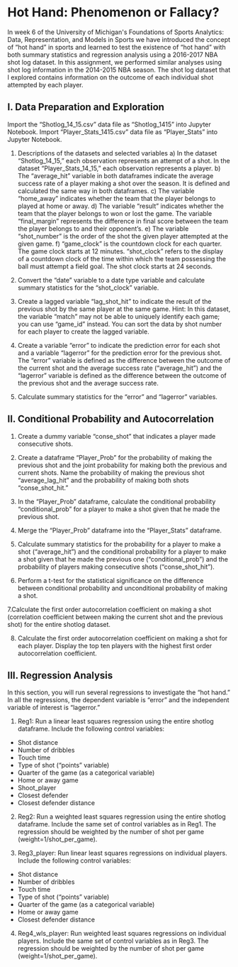 # Hot Hand: Phenomenon or Fallacy?
In week 6 of the University of Michigan's Foundations of Sports Analytics: Data, Representation, and Models in Sports we have introduced the concept of “hot hand” in sports and learned to test the existence of “hot hand” with both summary statistics and regression analysis using a 2016-2017 NBA shot log dataset. In this assignment, we performed similar analyses using shot log information in the 2014-2015 NBA season. The shot log dataset that I explored contains information on the outcome of each individual shot attempted by each player.

## I. Data Preparation and Exploration
Import the “Shotlog_14_15.csv” data file as “Shotlog_1415” into Jupyter Notebook. Import “Player_Stats_1415.csv” data file as “Player_Stats” into Jupyter Notebook.

1. Descriptions of the datasets and selected variables
a)    In the dataset “Shotlog_14_15,” each observation represents an attempt of a shot. In the dataset “Player_Stats_14_15,” each observation represents a player.
b)   The “average_hit” variable in both dataframes indicate the average success rate of a player making a shot over the season. It is defined and calculated the same way in both dataframes.
c)    The variable “home_away” indicates whether the team that the player belongs to played at home or away.
d)    The variable “result” indicates whether the team that the player belongs to won or lost the game. The variable “final_margin” represents the difference in final score between the team the player belongs to and their opponent’s.
e)    The variable “shot_number” is the order of the shot the given player attempted at the given game.
f)    “game_clock” is the countdown clock for each quarter. The game clock starts at 12 minutes. “shot_clock” refers to the display of a countdown clock of the time within which the team possessing the ball must attempt a field goal. The shot clock starts at 24 seconds.

2. Convert the “date” variable to a date type variable and calculate summary statistics for the “shot_clock” variable.

3. Create a lagged variable “lag_shot_hit” to indicate the result of the previous shot by the same player at the same game.
Hint: In this dataset, the variable “match” may not be able to uniquely identify each game; you can use “game_id” instead. You can sort the data by shot number for each player to create the lagged variable. 

4. Create a variable “error” to indicate the prediction error for each shot and a variable “lagerror” for the prediction error for the previous shot. The “error” variable is defined as the difference between the outcome of the current shot and the average success rate (“average_hit”) and the “lagerror” variable is defined as the difference between the outcome of the previous shot and the average success rate.

5. Calculate summary statistics for the “error” and “lagerror” variables. 

## II. Conditional Probability and Autocorrelation
1. Create a dummy variable “conse_shot” that indicates a player made consecutive shots. 

2. Create a dataframe “Player_Prob” for the probability of making the previous shot and the joint probability for making both the previous and current shots. Name the probability of making the previous shot “average_lag_hit” and the probability of making both shots “conse_shot_hit.” 

3. In the “Player_Prob” dataframe, calculate the conditional probability “conditional_prob” for a player to make a shot given that he made the previous shot. 

4. Merge the “Player_Prob” dataframe into the “Player_Stats” dataframe.

5. Calculate summary statistics for the probability for a player to make a shot (“average_hit”) and the conditional probability for a player to make a shot given that he made the previous one (“conditional_prob”) and the probability of players making consecutive shots (“conse_shot_hit”).

6. Perform a t-test for the statistical significance on the difference between conditional probability and unconditional probability of making a shot.

7.Calculate the first order autocorrelation coefficient on making a shot (correlation coefficient between making the current shot and the previous shot) for the entire shotlog dataset.

8. Calculate the first order autocorrelation coefficient on making a shot for each player. Display the top ten players with the highest first order autocorrelation coefficient.

## III. Regression Analysis  
In this section, you will run several regressions to investigate the “hot hand.” In all the regressions, the dependent variable is “error” and the independent variable of interest is “lagerror.” 

1. Reg1: Run a linear least squares regression using the entire shotlog dataframe. Include the following control variables:
- Shot distance
- Number of dribbles
- Touch time
- Type of shot (“points” variable)
- Quarter of the game (as a categorical variable)
- Home or away game
- Shoot_player
- Closest defender
- Closest defender distance

2. Reg2: Run a weighted least squares regression using the entire shotlog dataframe. Include the same set of control variables as in Reg1. The regression should be weighted by the number of shot per game (weight=1/shot_per_game).

3. Reg3_player: Run linear least squares regressions on individual players. Include the following control variables:
- Shot distance
- Number of dribbles
- Touch time
- Type of shot (“points” variable)
- Quarter of the game (as a categorical variable)
- Home or away game
- Closest defender distance

4. Reg4_wls_player: Run weighted least squares regressions on individual players. Include the same set of control variables as in Reg3. The regression should be weighted by the number of shot per game (weight=1/shot_per_game).
